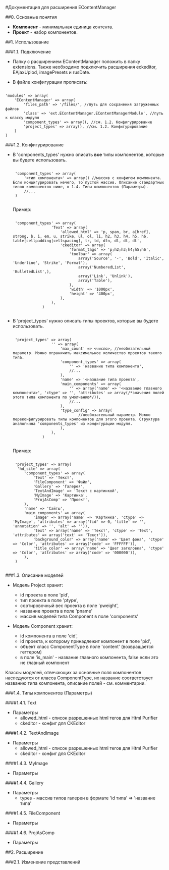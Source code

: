 #Документация для расширения EContentManager

##0. Основные понятия

- **Компонент** \- минимальная единица контента.
- **Проект** \- набор компонентов.

##1. Использование

###1.1. Подключение

- Папку с расширением EContentManager положить в папку extensions. Также необходимо подключить расширения eckeditor, EAjaxUplod, imagePresets и rusDate.

- В файле конфигурации прописать:
<pre><code>
'modules' => array(
	'EContentManager' => array(
		'files_path' => '/files/', //путь для сохранения загруженных файлов
		'class' => 'ext.EContentManager.EContentManagerModule', //путь к классу модуля
		'component_types' => array(), //см. 1.2. Конфигурирование
		'project_types' => array(), //см. 1.2. Конфигурирование
	)
)
</code></pre>

###1.2. Конфигурирование

 - В 'components\_types' нужно описать **все** типы компонентов, которые вы будете использовать.
	<pre><code>
	'component_types' => array(
		'<тип компонента>' => array() //массив с конфигом компонента. Если конфигурировать нечего, то пустой массив. Описание стандартных типов компонентов ниже, в 1.4. Типы компонентов (Параметры).
		//...
	)
	</code></pre>
	Пример:
	<pre><code>
	'component_types' => array(
	                'Text' => array(
	                    'allowed_html' => 'p, span, br, a[href], strong, b, i, em, u, strike, ul, ol, li, h2, h3, h4, h5, h6, table[cellpadding|cellspacing], tr, td, dfn, dl, dt, dt',
	                    'ckeditor' => array(
	                        'format_tags' => 'p;h2;h3;h4;h5;h6',
	                        'toolbar' => array(
	                            array('Source', '-', 'Bold', 'Italic', 'Underline', 'Strike', 'Format'),
	                            array('NumberedList', 'BulletedList',),
	                            array('Link', 'Unlink'),
	                            array('Table'),
	                        ),
	                        'width' => '1000px',
	                        'height' => '400px',
	                    ),
	                ),
				)
	</code></pre>

 - В 'project\_types' нужно описать типы проектов, которые вы будете использовать.
	<pre><code>
	'project_types' => array(
					'<id типа проекта>' => array(
						'max_count' => <число>, //необязательный параметр. Можно ограничить максимальное количество проектов такого типа.
						'component_types' => array(
							'<id типа компонента>' => 'название типа компонента',
							//...
						),
						'name' => '<название типа проекта',
						'main_components' => array(
							'<id главного компонента>' => array('name' => '<название главного компонента>', 'ctype' => '<id типа компонента>', 'attributes' => array(/*значения полей этого типа компонента по умолчанию*/)),
							//...
						),
						'type_config' => array(
								//необязательный параметр. Можно переконфигурировать типы компонентов для этого проекта. Структура аналогична 'components_types' из конфигурации модуля.
						),
					),
				)
	</code></pre>
	Пример:
	<pre><code>
	'project_types' => array(
	 'hd_site' => array(
		'component_types' => array(
			'Text' => 'Текст',
			'FileComponent' => 'Файл',
			'Gallery' => 'Галерея',
			'TextAndImage' => 'Текст с картинкой',
			'MyImage' => 'Картинка',
			'ProjAsComp' => 'Проект',
		),
		'name' => 'Сайты',
		'main_components' => array(
			'image' => array('name' => 'Картинка', 'ctype' => 'MyImage', 'attributes' => array('fid' => 0, 'title' => '', 'annotation' => '', 'alt' => '')),
			'text' => array('name' => 'Текст', 'ctype' => 'Text', 'attributes' => array('text' => 'Текст')),
			'background_color' => array('name' => 'Цвет фона', 'ctype' => 'Color', 'attributes' => array('code' => 'FFFFFF')),
			'title_color' => array('name' => 'Цвет заголовка', 'ctype' => 'Color', 'attributes' => array('code' => '000000')),
		),
	)
	</code></pre>

###1.3. Описание моделей

- Модель Project хранит:
	- id проекта в поле 'pid', 
	- тип проекта в поле 'ptype', 
	- сортировочный вес проекта в поле 'pweight', 
	- название проекта в поле 'pname'
	- массив моделей типа Component в поле 'components'

- Модель Component хранит:
	- id компонента в поле 'cid',
	- id проекта, к которому принадлежит компонент в поле 'pid',
	- объект класс ComponentType в поле 'content' (возвращается геттером)
	- в поле 'is_main' - название главного компонента, false если это не главный компонент 

Классы моделей, отвечающих за основные поля компонентов наследуются от класса ComponentType, их название соответствует названию типа компонента, описание полей - см. комментарии.

###1.4. Типы компонентов (Параметры)

####1.4.1. Text
- Параметры
	- allowed_html - список разрешенных html тегов для Html Purifier
	- ckeditor - конфиг для CKEditor
	
####1.4.2. TextAndImage
- Параметры
	- allowed_html - список разрешенных html тегов для Html Purifier
	- ckeditor - конфиг для CKEditor
	
####1.4.3. MyImage
- Параметры

####1.4.4. Gallery
- Параметры
	- types - массив типов галереи в формате 'id типа' => 'название типа'

####1.4.5. FileComponent
- Параметры

####1.4.6. ProjAsComp
- Параметры

##2. Расширение

###2.1. Изменение представлений
